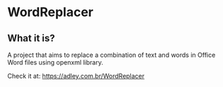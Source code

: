 # WordReplacer

## What it is?

A project that aims to replace a combination of text and words in Office Word files using openxml library.

Check it at:
https://adley.com.br/WordReplacer